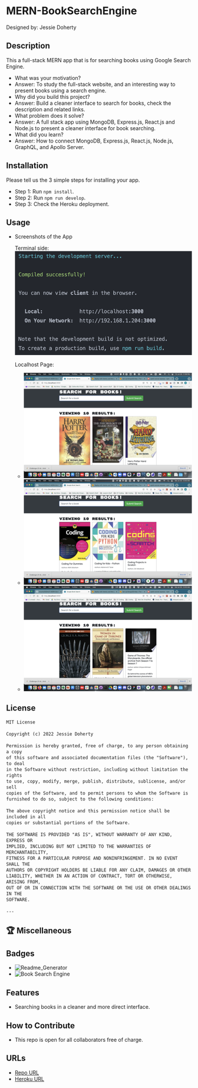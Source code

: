 # MERN-BookSearchEngine

Designed by: Jessie Doherty

## Description

This a full-stack MERN app that is for searching books using Google Search Engine.

- What was your motivation?
- Answer: To study the full-stack website, and an interesting way to present books using a search engine.
- Why did you build this project?
- Answer: Build a cleaner interface to search for books, check the description and related links.
- What problem does it solve?
- Answer: A full stack app using MongoDB, Express.js, React.js and Node.js to present a cleaner interface for book searching.
- What did you learn?
- Answer: How to connect MongoDB, Express.js, React.js, Node.js, GraphQL, and Apollo Server.

## Installation

Please tell us the 3 simple steps for installing your app.

- Step 1: Run `npm install`.
- Step 2: Run `npm run develop`.
- Step 3: Check the Heroku deployment.

## Usage

- Screenshots of the App

  Terminal side:
  ![Terminal](assets/img/terminalside.png)

  Localhost Page:

  - ![Book Search 1](assets/img/BookSearchHarryPotter.png)
  - ![Book Search 2](assets/img/BookSearchCoding.png)
  - ![Book Search 3](assets/img/BookSearchGameOfThrones.png)

## License

    MIT License

    Copyright (c) 2022 Jessie Doherty

    Permission is hereby granted, free of charge, to any person obtaining a copy
    of this software and associated documentation files (the "Software"), to deal
    in the Software without restriction, including without limitation the rights
    to use, copy, modify, merge, publish, distribute, sublicense, and/or sell
    copies of the Software, and to permit persons to whom the Software is
    furnished to do so, subject to the following conditions:

    The above copyright notice and this permission notice shall be included in all
    copies or substantial portions of the Software.

    THE SOFTWARE IS PROVIDED "AS IS", WITHOUT WARRANTY OF ANY KIND, EXPRESS OR
    IMPLIED, INCLUDING BUT NOT LIMITED TO THE WARRANTIES OF MERCHANTABILITY,
    FITNESS FOR A PARTICULAR PURPOSE AND NONINFRINGEMENT. IN NO EVENT SHALL THE
    AUTHORS OR COPYRIGHT HOLDERS BE LIABLE FOR ANY CLAIM, DAMAGES OR OTHER
    LIABILITY, WHETHER IN AN ACTION OF CONTRACT, TORT OR OTHERWISE, ARISING FROM,
    OUT OF OR IN CONNECTION WITH THE SOFTWARE OR THE USE OR OTHER DEALINGS IN THE
    SOFTWARE.

    ---

## 🏆 Miscellaneous

## Badges

- ![Readme_Generator](https://img.shields.io/badge/Readme.md-Generator%20v1.0-blue)
- ![Book Search Engine](https://img.shields.io/badge/Book%20Search%20Engine-MERN%20Stack-brightgreen)

## Features

- Searching books in a cleaner and more direct interface.

## How to Contribute

- This repo is open for all collaborators free of charge.

## URLs

- [Repo URL](https://github.com/zhuzhu930/hw21-MERN-BookSearchEngine-JD)
- [Heroku URL](#)

